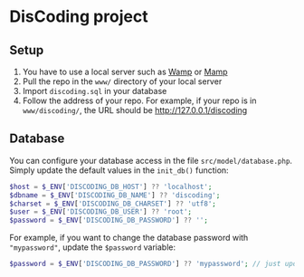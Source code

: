 # DisCoding project

## Setup
1. You have to use a local server such as [Wamp](https://wampserver.com/) or [Mamp](https://www.mamp.info/)
1. Pull the repo in the `www/` directory of your local server
1. Import `discoding.sql` in your database
1. Follow the address of your repo. For example, if your repo is in ``www/discoding/``, the URL should be http://127.0.0.1/discoding

## Database
You can configure your database access in the file `src/model/database.php`. Simply update the default values in the `init_db()` function:
```php
$host = $_ENV['DISCODING_DB_HOST'] ?? 'localhost';
$dbname = $_ENV['DISCODING_DB_NAME'] ?? 'discoding';
$charset = $_ENV['DISCODING_DB_CHARSET'] ?? 'utf8';
$user = $_ENV['DISCODING_DB_USER'] ?? 'root';
$password = $_ENV['DISCODING_DB_PASSWORD'] ?? '';
```

For example, if you want to change the database password with `"mypassword"`, update the `$password` variable:

```php
$password = $_ENV['DISCODING_DB_PASSWORD'] ?? 'mypassword'; // just update at the right side of the ??
```